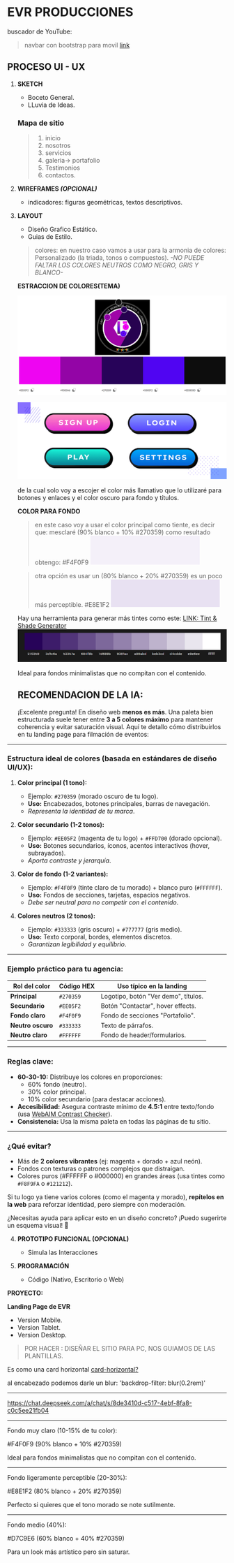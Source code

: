 

# EVR PRODUCCIONES



buscador de YouTube:

> navbar con bootstrap para movil [link](https://youtu.be/h5apE3E72wY?si=UCs5gUdk5W0luFz0)





## PROCESO UI - UX

1) **SKETCH**
    * Boceto General.
    * LLuvia de Ideas.


    ### Mapa de sitio

    > 1. inicio
    > 1. nosotros
    > 1. servicios
    > 1. galeria-> portafolio
    > 1. Testimonios
    > 1. contactos.

2) **WIREFRAMES _(OPCIONAL)_** 
    * indicadores: figuras geométricas, textos descriptivos.

3) **LAYOUT**
    * Diseño Grafico Estático.
    * Guias de Estilo.
    > colores: en nuestro caso vamos a usar para la armonia de colores: Personalizado (la triada, tonos o compuestos). _-NO PUEDE FALTAR LOS COLORES NEUTROS COMO NEGRO, GRIS Y BLANCO-_

    **ESTRACCION DE COLORES(TEMA)**

    ![tint-generator](img_readme/color_estraction.png)

    ![color_botones](img_readme/image.png)

    de la cual solo voy a escojer el color más llamativo que lo utilizaré para botones y enlaces  y el color oscuro para fondo y títulos.
    
    **COLOR PARA FONDO**

    > en este caso voy a usar el color principal como tiente, es decir que: mesclaré (90% blanco + 10% #270359) como resultado obtengo: #F4F0F9
    ![background1](img_readme/background1.png)

    > otra opción es usar un (80% blanco + 20% #270359) es un poco más perceptible. #E8E1F2
    ![background1](img_readme/background2.png)

    Hay una herramienta para generar más tintes como este: [ LINK: Tint & Shade Generator](https://maketintsandshades.com/)
    ![tint-generator](img_readme/tint-generator.png)

    Ideal para fondos minimalistas que no compitan con el contenido.

    ## RECOMENDACION DE LA IA:

    ¡Excelente pregunta! En diseño web **menos es más**. Una paleta bien estructurada suele tener entre **3 a 5 colores máximo** para mantener coherencia y evitar saturación visual. Aquí te detallo cómo distribuirlos en tu landing page para filmación de eventos:

---

### **Estructura ideal de colores** (basada en estándares de diseño UI/UX):  
1. **Color principal (1 tono):**  
   - Ejemplo: `#270359` (morado oscuro de tu logo).  
   - **Uso:** Encabezados, botones principales, barras de navegación.  
   - *Representa la identidad de tu marca*.

2. **Color secundario (1-2 tonos):**  
   - Ejemplo: `#EE05F2` (magenta de tu logo) + `#FFD700` (dorado opcional).  
   - **Uso:** Botones secundarios, íconos, acentos interactivos (hover, subrayados).  
   - *Aporta contraste y jerarquía*.

3. **Color de fondo (1-2 variantes):**  
   - Ejemplo: `#F4F0F9` (tinte claro de tu morado) + blanco puro (`#FFFFFF`).  
   - **Uso:** Fondos de secciones, tarjetas, espacios negativos.  
   - *Debe ser neutral para no competir con el contenido*.

4. **Colores neutros (2 tonos):**  
   - Ejemplo: `#333333` (gris oscuro) + `#777777` (gris medio).  
   - **Uso:** Texto corporal, bordes, elementos discretos.  
   - *Garantizan legibilidad y equilibrio*.

---

### **Ejemplo práctico para tu agencia:**  
| Rol del color       | Código HEX   | Uso típico en la landing |  
|----------------------|--------------|--------------------------|  
| **Principal**        | `#270359`    | Logotipo, botón "Ver demo", títulos. |  
| **Secundario**       | `#EE05F2`    | Botón "Contactar", hover effects. |  
| **Fondo claro**      | `#F4F0F9`    | Fondo de secciones "Portafolio". |  
| **Neutro oscuro**    | `#333333`    | Texto de párrafos. |  
| **Neutro claro**     | `#FFFFFF`    | Fondo de header/formularios. |  

---

### **Reglas clave:**  
- **60-30-10:** Distribuye los colores en proporciones:  
  - 60% fondo (neutro).  
  - 30% color principal.  
  - 10% color secundario (para destacar acciones).  
- **Accesibilidad:** Asegura contraste mínimo de **4.5:1** entre texto/fondo (usa [WebAIM Contrast Checker](https://webaim.org/resources/contrastchecker/)).  
- **Consistencia:** Usa la misma paleta en todas las páginas de tu sitio.  

---

### ¿Qué evitar?  
- Más de **2 colores vibrantes** (ej: magenta + dorado + azul neón).  
- Fondos con texturas o patrones complejos que distraigan.  
- Colores puros (#FFFFFF o #000000) en grandes áreas (usa tintes como `#F8F9FA` o `#121212`).  

Si tu logo ya tiene varios colores (como el magenta y morado), **repítelos en la web** para reforzar identidad, pero siempre con moderación.  

¿Necesitas ayuda para aplicar esto en un diseño concreto? ¡Puedo sugerirte un esquema visual! 🎨


4) **PROTOTIPO FUNCIONAL (OPCIONAL)**
    * Simula las Interacciones

5) **PROGRAMACIÓN**
    * Código (Nativo, Escritorio o Web)

    



**PROYECTO:**

**Landing Page de EVR**
- Version Mobile.
- Version Tablet.
- Version Desktop.



> POR HACER : DISEÑAR EL SITIO PARA PC, NOS GUIAMOS DE LAS PLANTILLAS.














Es como una card horizontal [card-horizontal?](https://getbootstrap.com/docs/5.1/helpers/stretched-link/#identifying-the-containing-block)

al encabezado podemos darle un blur: 'backdrop-filter: blur(0.2rem)'


---
https://chat.deepseek.com/a/chat/s/8de3410d-c517-4ebf-8fa8-c0c5ee21fb04

---

Fondo muy claro (10-15% de tu color):

#F4F0F9 (90% blanco + 10% #270359)

Ideal para fondos minimalistas que no compitan con el contenido.

---

Fondo ligeramente perceptible (20-30%):

#E8E1F2 (80% blanco + 20% #270359)

Perfecto si quieres que el tono morado se note sutilmente.

--- 

Fondo medio (40%):

#D7C9E6 (60% blanco + 40% #270359)

Para un look más artístico pero sin saturar.